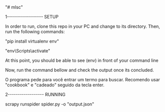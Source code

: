"# mlsc"

1------------------ SETUP <br>

In order to run, clone this repo in your PC and change to its directory. Then, run the following commands: <br>

"pip install virtualenv env" 

"env\Scripts\activate"  

At this point, you should be able to see (env) in front of your command line<br>

Now, run the command bellow and check the output once its concluded. 

O programa pede para você entrar um termo para buscar. Recomendo usar "cookbook" e "cadeado" seguido da tecla enter.

2------------------ RUNNING <br>

scrapy runspider spider.py -o "output.json"
